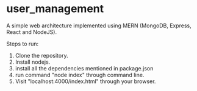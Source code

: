# user_management

A simple web architecture implemented using MERN (MongoDB, Express, React and NodeJS).

Steps to run:
1. Clone the repository.
2. Install nodejs.
3. install all the dependencies mentioned in package.json
4. run command "node index" through command line.
5. Visit "localhost:4000/index.html" through your browser.
